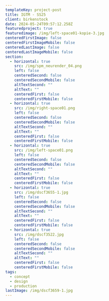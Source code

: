 ```yaml
---
templateKey: project-post
title: IGTM - SS25
client: birkenstock
date: 2024-05-24T09:57:12.258Z
featuredproject: true
featuredimage: /img/left-space01-kopie-3.jpg
centeredFirstImage: false
centeredFirstImageMobile: false
centeredLastImage: false
centeredLastImageMobile: false
section:
  - horizontal: true
    src: /img/spm_neurender_04.png
    left: false
    centeredSecond: false
    centeredSecondMobile: false
    altTextSecond: ""
    altText: ""
    centeredFirst: false
    centeredFirstMobile: false
  - horizontal: true
    src: /img/right-space01.png
    left: false
    centeredSecond: false
    centeredSecondMobile: false
    altTextSecond: ""
    altText: ""
    centeredFirst: false
    centeredFirstMobile: false
  - horizontal: true
    src: /img/left-space01.png
    left: false
    centeredSecond: false
    centeredSecondMobile: false
    altTextSecond: ""
    altText: ""
    centeredFirst: false
    centeredFirstMobile: false
  - horizontal: true
    src: /img/dscf3655-1.jpg
    left: false
    centeredSecond: false
    centeredSecondMobile: false
    altTextSecond: ""
    altText: ""
    centeredFirst: false
    centeredFirstMobile: false
  - horizontal: true
    src: /img/dscf3522.jpg
    left: false
    centeredSecond: false
    centeredSecondMobile: false
    altTextSecond: ""
    altText: ""
    centeredFirst: false
    centeredFirstMobile: false
tags:
  - concept
  - design
  - production
lastImage: /img/dscf3659-1.jpg
---
```

